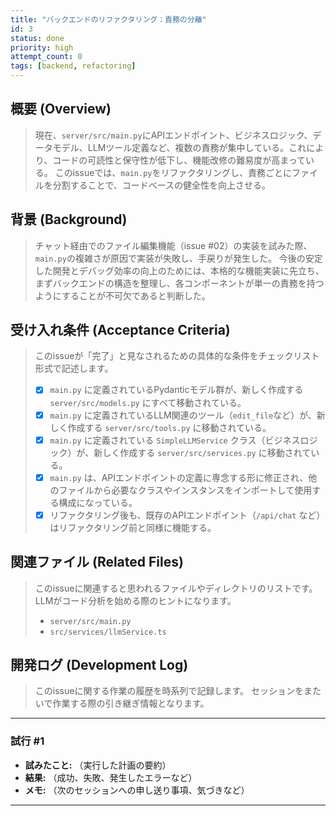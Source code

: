 ```yaml
---
title: "バックエンドのリファクタリング：責務の分離"
id: 3
status: done
priority: high
attempt_count: 0
tags: [backend, refactoring]
---
```


## 概要 (Overview)

> 現在、`server/src/main.py`にAPIエンドポイント、ビジネスロジック、データモデル、LLMツール定義など、複数の責務が集中している。これにより、コードの可読性と保守性が低下し、機能改修の難易度が高まっている。
> このissueでは、`main.py`をリファクタリングし、責務ごとにファイルを分割することで、コードベースの健全性を向上させる。

## 背景 (Background)

> チャット経由でのファイル編集機能（issue #02）の実装を試みた際、`main.py`の複雑さが原因で実装が失敗し、手戻りが発生した。
> 今後の安定した開発とデバッグ効率の向上のためには、本格的な機能実装に先立ち、まずバックエンドの構造を整理し、各コンポーネントが単一の責務を持つようにすることが不可欠であると判断した。

## 受け入れ条件 (Acceptance Criteria)

> このissueが「完了」と見なされるための具体的な条件をチェックリスト形式で記述します。
>
> - [x] `main.py` に定義されているPydanticモデル群が、新しく作成する `server/src/models.py` にすべて移動されている。
> - [x] `main.py` に定義されているLLM関連のツール（`edit_file`など）が、新しく作成する `server/src/tools.py` に移動されている。
> - [x] `main.py` に定義されている `SimpleLLMService` クラス（ビジネスロジック）が、新しく作成する `server/src/services.py` に移動されている。
> - [x] `main.py` は、APIエンドポイントの定義に専念する形に修正され、他のファイルから必要なクラスやインスタンスをインポートして使用する構成になっている。
> - [x] リファクタリング後も、既存のAPIエンドポイント（`/api/chat` など）はリファクタリング前と同様に機能する。

## 関連ファイル (Related Files)

> このissueに関連すると思われるファイルやディレクトリのリストです。
> LLMがコード分析を始める際のヒントになります。
>
> - `server/src/main.py`
> - `src/services/llmService.ts`

## 開発ログ (Development Log)

> このissueに関する作業の履歴を時系列で記録します。
> セッションをまたいで作業する際の引き継ぎ情報となります。

---
### 試行 #1

- **試みたこと:** （実行した計画の要約）
- **結果:** （成功、失敗、発生したエラーなど）
- **メモ:** （次のセッションへの申し送り事項、気づきなど）

---
